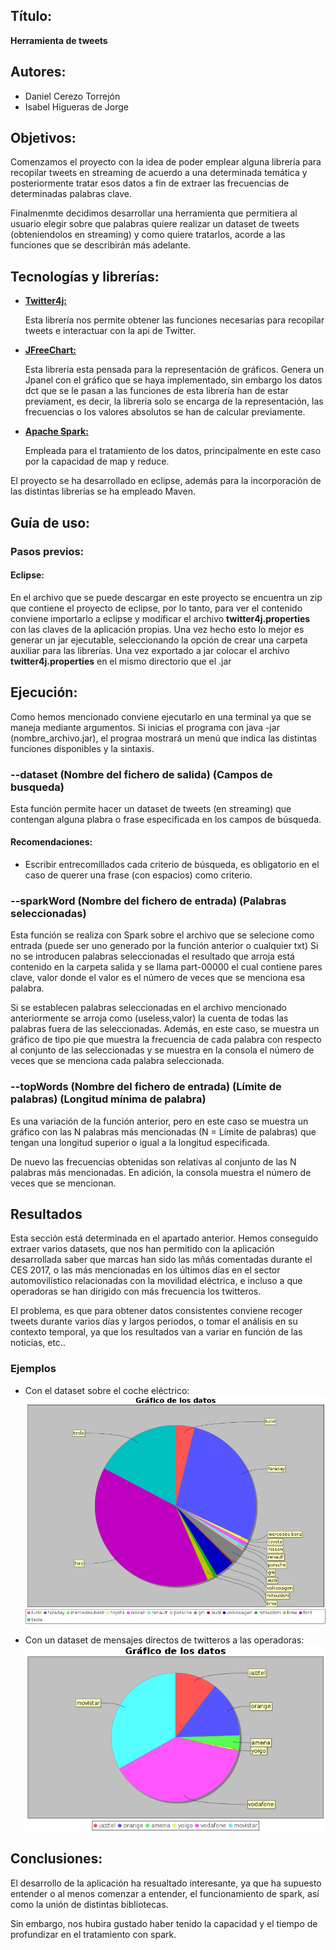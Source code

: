 ## Título:
**Herramienta de tweets**

## Autores:
* Daniel Cerezo Torrejón 
* Isabel Higueras de Jorge

## Objetivos:
Comenzamos el proyecto con la idea de poder emplear alguna librería para recopilar 
tweets en streaming de acuerdo a una determinada temática y posteriormente tratar 
esos datos a fin de extraer las frecuencias de determinadas palabras clave.

Finalmenmte decidimos desarrollar una herramienta que permitiera al usuario elegir 
sobre que palabras quiere realizar un dataset de tweets (obteniendolos en streaming)
y como quiere tratarlos, acorde a las funciones que se describirán más adelante.

## Tecnologías y librerías:
* [**Twitter4j:**](http://twitter4j.org/en/index.html) 

    Esta librería nos permite obtener las funciones necesarias para recopilar tweets 
    e interactuar con la api de Twitter.

* [**JFreeChart:**](http://www.jfree.org/jfreechart/)

    Esta librería esta pensada para la representación de gráficos.
    Genera un Jpanel con el gráfico que se haya implementado, sin embargo los datos 
dct que se le pasan a las funciones de esta librería han de estar previament, es decir,
    la librería solo se encarga de la representación, las frecuencias o los valores absolutos 
    se han de calcular previamente.

* [**Apache Spark:**](http://spark.apache.org/)     

    Empleada para el tratamiento de los datos, principalmente en este caso por la capacidad
    de map y reduce.
    
El proyecto se ha desarrollado en eclipse, además para la incorporación de las distintas
librerías se ha empleado Maven.

## Guía de uso:

### Pasos previos:
#### Eclipse:
En el archivo que se puede descargar en este proyecto se encuentra un zip que contiene el 
proyecto de eclipse, por lo tanto, para ver el contenido conviene importarlo a eclipse y modificar 
el archivo **twitter4j.properties** con las claves de la aplicación propias. Una vez hecho esto lo mejor es generar un 
jar ejecutable, seleccionando la opción de crear una carpeta auxiliar para las librerías.
Una vez exportado a jar colocar el archivo **twitter4j.properties** en el mismo directorio que el .jar


## Ejecución:
Como hemos mencionado conviene ejecutarlo en una terminal ya que se maneja mediante argumentos.
Si inicias el programa con java -jar (nombre_archivo.jar), el prograa mostrará un 
menú que indica las distintas funciones disponibles y la sintaxis.

### --dataset (Nombre del fichero de salida) (Campos de busqueda)
Esta función permite hacer un dataset de tweets (en streaming) que contengan alguna plabra o frase
especificada en los campos de búsqueda.
#### Recomendaciones:
* Escribir entrecomillados cada criterio de búsqueda, es obligatorio en el caso de querer
una frase (con espacios) como criterio.

### --sparkWord (Nombre del fichero de entrada) (Palabras seleccionadas)
Esta función se realiza con Spark sobre el archivo que se selecione como entrada (puede ser uno generado por la función anterior o cualquier txt)
Si no se introducen palabras seleccionadas el resultado que arroja está contenido en la carpeta salida 
y se llama part-00000 el cual contiene pares clave, valor donde el valor es el número de veces que se 
menciona esa palabra.

Si se establecen palabras seleccionadas en el archivo mencionado anteriormente se arroja como 
(useless,valor) la cuenta de todas las palabras fuera de las seleccionadas.
Además, en este caso, se muestra un gráfico de tipo pie que muestra la frecuencia de cada 
palabra con respecto al conjunto de las seleccionadas y se muestra en la consola el número de veces que 
se menciona cada palabra seleccionada.



### --topWords (Nombre del fichero de entrada) (Límite de palabras) (Longitud mínima de palabra)
Es una variación de la función anterior, pero en este caso se muestra un gráfico con las 
N palabras más mencionadas (N = Límite de palabras) que tengan una longitud superior o
igual a la longitud especificada. 

De nuevo las frecuencias obtenidas son relativas al conjunto de las N palabras más mencionadas.
En adición, la consola muestra el número de veces que se mencionan.

## Resultados
Esta sección está determinada en el apartado anterior.
Hemos conseguido extraer varios datasets, que nos han permitido con la aplicación desarrollada
saber que marcas han sido las mñás comentadas durante el CES 2017, o las más mencionadas en los 
últimos días en el sector automovilístico relacionadas con la movilidad eléctrica, e incluso 
a que operadoras se han dirigido con más frecuencia los twitteros.

El problema, es que para obtener datos consistentes conviene recoger tweets durante varios días
y largos periodos, o tomar el análisis en su contexto temporal, ya que los resultados van a variar en
función de las noticias, etc..

### Ejemplos
* Con el dataset sobre el coche eléctrico:
![alt text](https://github.com/danielct1995/Herramienta-Twitter/blob/master/Ejemplos/coche_electrico.png?raw=true "Sobre coche eléctrico")

* Con un dataset de mensajes directos de twitteros a las operadoras:
![alt text](https://github.com/danielct1995/Herramienta-Twitter/blob/master/Ejemplos/operadoras.png?raw=true "Operadoras más referidas")


## Conclusiones:
El desarrollo de la aplicación ha resualtado interesante, ya que ha supuesto entender
o al menos comenzar a entender, el funcionamiento de spark, así como la unión de distintas bibliotecas.

Sin embargo, nos hubira gustado haber tenido la capacidad y el tiempo de profundizar en el tratamiento con spark.









